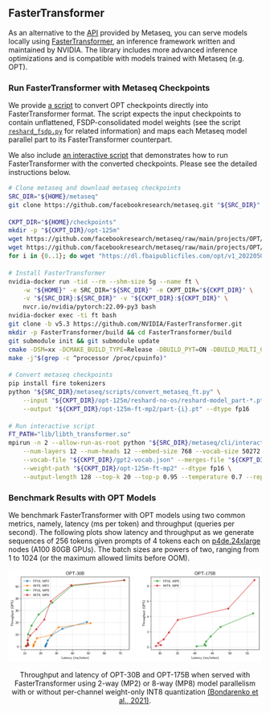 ## FasterTransformer

As an alternative to the [API](api.md) provided by Metaseq, you can serve models locally using [FasterTransformer](https://github.com/NVIDIA/FasterTransformer), an inference framework written and maintained by NVIDIA. The library includes more advanced inference optimizations and is compatible with models trained with Metaseq (e.g. OPT).

### Run FasterTransformer with Metaseq Checkpoints

We provide [a script](https://github.com/facebookresearch/metaseq/blob/main/metaseq/scripts/convert_metaseq_ft.py) to convert OPT checkpoints directly into FasterTransformer format. The script expects the input checkpoints to contain unflattened, FSDP-consolidated model weights (see the script [`reshard_fsdp.py`](https://github.com/facebookresearch/metaseq/blob/main/metaseq/scripts/reshard_fsdp.py) for related information) and maps each Metaseq model parallel part to its FasterTransformer counterpart.

We also include [an interactive script](https://github.com/facebookresearch/metaseq/blob/main/metaseq/cli/interactive_ft.py) that demonstrates how to run FasterTransformer with the converted checkpoints. Please see the detailed instructions below.

```bash
# Clone metaseq and download metaseq checkpoints
SRC_DIR="${HOME}/metaseq"
git clone https://github.com/facebookresearch/metaseq.git "${SRC_DIR}"

CKPT_DIR="${HOME}/checkpoints"
mkdir -p "${CKPT_DIR}/opt-125m"
wget https://github.com/facebookresearch/metaseq/raw/main/projects/OPT/assets/gpt2-merges.txt -P "${CKPT_DIR}"
wget https://github.com/facebookresearch/metaseq/raw/main/projects/OPT/assets/gpt2-vocab.json -P "${CKPT_DIR}"
for i in {0..1}; do wget "https://dl.fbaipublicfiles.com/opt/v1_20220502/125m/reshard-model_part-${i}.pt" -P "${CKPT_DIR}/opt-125m"; done

# Install FasterTransformer
nvidia-docker run -tid --rm --shm-size 5g --name ft \
	-w "${HOME}" -e SRC_DIR="${SRC_DIR}" -e CKPT_DIR="${CKPT_DIR}" \
	-v "${SRC_DIR}:${SRC_DIR}" -v "${CKPT_DIR}:${CKPT_DIR}" \
	nvcr.io/nvidia/pytorch:22.09-py3 bash
nvidia-docker exec -ti ft bash
git clone -b v5.3 https://github.com/NVIDIA/FasterTransformer.git
mkdir -p FasterTransformer/build && cd FasterTransformer/build
git submodule init && git submodule update
cmake -DSM=xx -DCMAKE_BUILD_TYPE=Release -DBUILD_PYT=ON -DBUILD_MULTI_GPU=ON BUILD_MIXED_GEMM=ON .. 
make -j"$(grep -c ^processor /proc/cpuinfo)"

# Convert metaseq checkpoints
pip install fire tokenizers
python "${SRC_DIR}/metaseq/scripts/convert_metaseq_ft.py" \
	--input "${CKPT_DIR}/opt-125m/reshard-no-os/reshard-model_part-*.pt" \
	--output "${CKPT_DIR}/opt-125m-ft-mp2/part-{i}.pt" --dtype fp16

# Run interactive script
FT_PATH="lib/libth_transformer.so"
mpirun -n 2 --allow-run-as-root python "${SRC_DIR}/metaseq/cli/interactive_ft.py" \
	--num-layers 12 --num-heads 12 --embed-size 768 --vocab-size 50272 \
	--vocab-file "${CKPT_DIR}/gpt2-vocab.json" --merges-file "${CKPT_DIR}/gpt2-merges.txt" \
	--weight-path "${CKPT_DIR}/opt-125m-ft-mp2" --dtype fp16 \
	--output-length 128 --top-k 20 --top-p 0.95 --temperature 0.7 --repetition-penalty 1.2
```

### Benchmark Results with OPT Models

We benchmark FasterTransformer with OPT models using two common metrics, namely, latency (ms per token) and throughput (queries per second). The following plots show latency and throughput as we generate sequences of 256 tokens given prompts of 4 tokens each on [p4de.24xlarge](https://aws.amazon.com/ec2/instance-types/p4/) nodes (A100 80GB GPUs). The batch sizes are powers of two, ranging from 1 to 1024 (or the maximum allowed limits before OOM).

![](./images/opt-30b-175b.png)
<p align="center">Throughput and latency of OPT-30B and OPT-175B when served with FasterTransformer using 2-way (MP2) or 8-way (MP8) model parallelism with or without per-channel weight-only INT8 quantization  <a href="https://arxiv.org/abs/2109.12948">(Bondarenko et al., 2021)</a>.</p>
